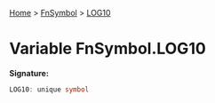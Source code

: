 [Home](../../../index.md) &gt; [FnSymbol](../../fnsymbol.md) &gt; [LOG10](./log10.md)

# Variable FnSymbol.LOG10


<b>Signature:</b>

```typescript
LOG10: unique symbol
```
